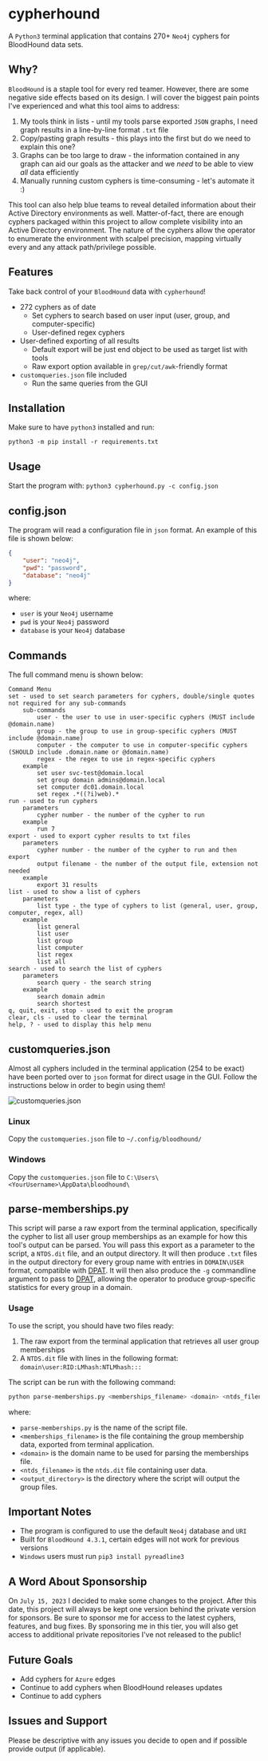 # cypherhound

A `Python3` terminal application that contains 270+ `Neo4j` cyphers for BloodHound data sets.

## Why?

`BloodHound` is a staple tool for every red teamer. However, there are some negative side effects based on its design. I will cover the biggest pain points I've experienced and what this tool aims to address:

1. My tools think in lists - until my tools parse exported `JSON` graphs, I need graph results in a line-by-line format `.txt` file
2. Copy/pasting graph results - this plays into the first but do we need to explain this one?
3. Graphs can be too large to draw - the information contained in any graph can aid our goals as the attacker and we *need* to be able to view *all* data efficiently
4. Manually running custom cyphers is time-consuming - let's automate it :)

This tool can also help blue teams to reveal detailed information about their Active Directory environments as well. Matter-of-fact, there are enough cyphers packaged within this project to allow complete visibility into an Active Directory environment. The nature of the cyphers allow the operator to enumerate the environment with scalpel precision, mapping virtually every and any attack path/privilege possible.

## Features

Take back control of your `BloodHound` data with `cypherhound`!

- 272 cyphers as of date
  - Set cyphers to search based on user input (user, group, and computer-specific)
  - User-defined regex cyphers
- User-defined exporting of all results
  - Default export will be just end object to be used as target list with tools
  - Raw export option available in `grep/cut/awk`-friendly format
- `customqueries.json` file included
  - Run the same queries from the GUI

## Installation

Make sure to have `python3` installed and run:

`python3 -m pip install -r requirements.txt`

## Usage

Start the program with: `python3 cypherhound.py -c config.json`

## config.json

The program will read a configuration file in `json` format. An example of this file is shown below:

```json
{
    "user": "neo4j",
    "pwd": "password",
    "database": "neo4j"
}
```

where:
- `user` is your `Neo4j` username
- `pwd` is your `Neo4j` password
- `database` is your `Neo4j` database

## Commands

The full command menu is shown below:

```
Command Menu
set - used to set search parameters for cyphers, double/single quotes not required for any sub-commands
    sub-commands
        user - the user to use in user-specific cyphers (MUST include @domain.name)
        group - the group to use in group-specific cyphers (MUST include @domain.name)
        computer - the computer to use in computer-specific cyphers (SHOULD include .domain.name or @domain.name)
        regex - the regex to use in regex-specific cyphers
    example
        set user svc-test@domain.local
        set group domain admins@domain.local
        set computer dc01.domain.local
        set regex .*((?i)web).*
run - used to run cyphers
    parameters
        cypher number - the number of the cypher to run
    example
        run 7
export - used to export cypher results to txt files
    parameters
        cypher number - the number of the cypher to run and then export
        output filename - the number of the output file, extension not needed
    example
        export 31 results
list - used to show a list of cyphers
    parameters
        list type - the type of cyphers to list (general, user, group, computer, regex, all)
    example
        list general
        list user
        list group
        list computer
        list regex
        list all
search - used to search the list of cyphers
    parameters
        search query - the search string
    example
        search domain admin
        search shortest
q, quit, exit, stop - used to exit the program
clear, cls - used to clear the terminal
help, ? - used to display this help menu
```

## customqueries.json

Almost all cyphers included in the terminal application (254 to be exact) have been ported over to `json` format for direct usage in the GUI. Follow the instructions below in order to begin using them!

![customqueries.json](images/gui-cypher-list.png)

### Linux

Copy the `customqueries.json` file to `~/.config/bloodhound/`

### Windows

Copy the `customqueries.json` file to `C:\Users\<YourUsername>\AppData\bloodhound\`

## parse-memberships.py

This script will parse a raw export from the terminal application, specifically the cypher to list all user group memberships as an example for how this tool's output can be parsed. You will pass this export as a parameter to the script, a `NTDS.dit` file, and an output directory. It will then produce `.txt` files in the output directory for every group name with entries in `DOMAIN\USER` format, compatible with [DPAT](https://github.com/clr2of8/DPAT). It will then also produce the `-g` commandline argument to pass to [DPAT](https://github.com/clr2of8/DPAT), allowing the operator to produce group-specific statistics for every group in a domain.

### Usage

To use the script, you should have two files ready:

1. The raw export from the terminal application that retrieves all user group memberships
2. A `NTDS.dit` file with lines in the following format: `domain\user:RID:LMhash:NTLMhash:::`

The script can be run with the following command:

```bash
python parse-memberships.py <memberships_filename> <domain> <ntds_filename> <output_directory>
```

where:
- `parse-memberships.py` is the name of the script file.
- `<memberships_filename>` is the file containing the group membership data, exported from terminal application.
- `<domain>` is the domain name to be used for parsing the memberships file.
- `<ntds_filename>` is the `ntds.dit` file containing user data.
- `<output_directory>` is the directory where the script will output the group files.

## Important Notes

- The program is configured to use the default `Neo4j` database and `URI`
- Built for `BloodHound 4.3.1`, certain edges will not work for previous versions
- `Windows` users must run `pip3 install pyreadline3`

## A Word About Sponsorship

On `July 15, 2023` I decided to make some changes to the project. After this date, this project will always be kept one version behind the private version for sponsors. Be sure to sponsor me for access to the latest cyphers, features, and bug fixes. By sponsoring me in this tier, you will also get access to additional private repositories I've not released to the public!

## Future Goals

- Add cyphers for `Azure` edges
- Continue to add cyphers when BloodHound releases updates
- Continue to add cyphers

## Issues and Support

Please be descriptive with any issues you decide to open and if possible provide output (if applicable).
